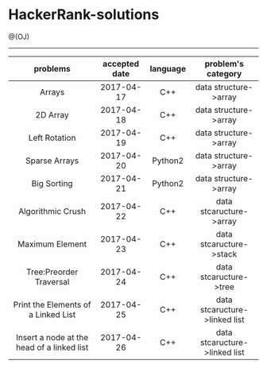 # HackerRank-solutions

@(OJ)

----------------
|problems|accepted date| language | problem's category |
|:--:|:---:|:-: | :--:|
|Arrays|2017-04-17|C++| data structure->array |
|2D Array|2017-04-18|C++| data structure->array |
|Left Rotation|2017-04-19|C++| data structure->array |
|Sparse Arrays|2017-04-20|Python2| data structure->array |
|Big Sorting|2017-04-21|Python2| data structure->array |
|Algorithmic Crush|2017-04-22|C++| data stcaructure->array |
|Maximum Element|2017-04-23|C++| data stcaructure->stack |
|Tree:Preorder Traversal|2017-04-24|C++| data stcaructure->tree |
|Print the Elements of a Linked List|2017-04-25|C++| data stcaructure->linked list |
|Insert a node at the head of a linked list|2017-04-26|C++| data stcaructure->linked list |